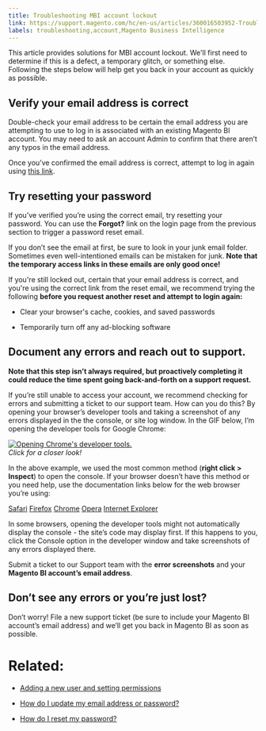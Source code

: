 ```yaml
---
title: Troubleshooting MBI account lockout
link: https://support.magento.com/hc/en-us/articles/360016503952-Troubleshooting-MBI-account-lockout
labels: troubleshooting,account,Magento Business Intelligence
---
```


This article provides solutions for MBI account lockout. We'll first need to determine if this is a defect, a temporary glitch, or something else. Following the steps below will help get you back in your account as quickly as possible.

## Verify your email address is correct

Double-check your email address to be certain the email address you are attempting to use to log in is associated with an existing Magento BI account. You may need to ask an account Admin to confirm that there aren’t any typos in the email address.

Once you’ve confirmed the email address is correct, attempt to log in again using [this link](https://dashboard.rjmetrics.com/v2/session/create#/).

## Try resetting your password

If you’ve verified you’re using the correct email, try resetting your password. You can use the **Forgot?** link on the login page from the previous section to trigger a password reset email.

If you don’t see the email at first, be sure to look in your junk email folder. Sometimes even well-intentioned emails can be mistaken for junk. **Note that the temporary access links in these emails are only good once!**

If you're still locked out, certain that your email address is correct, and you're using the correct link from the reset email, we recommend trying the following **before you request another reset and attempt to login again:**

* Clear your browser's cache, cookies, and saved passwords

* Temporarily turn off any ad-blocking software

## Document any errors and reach out to support.

**Note that this step isn’t always required, but proactively completing it could reduce the time spent going back-and-forth on a support request.**

If you’re still unable to access your account, we recommend checking for errors and submitting a ticket to our support team. How can you do this? By opening your browser’s developer tools and taking a screenshot of any errors displayed in the the console, or site log window. In the GIF below, I’m opening the developer tools for Google Chrome:

 [![Opening Chrome's developer tools.](https://support.magento.com/hc/article_attachments/360013892671/Opening_Chrome_dev_tools.gif)](https://support.magento.com/hc/article_attachments/360013892671/Opening_Chrome_dev_tools.gif)  
 *Click for a closer look!*

In the above example, we used the most common method (**right click > Inspect**) to open the console. If your browser doesn’t have this method or you need help, use the documentation links below for the web browser you’re using:

[Safari](http://www.technipages.com/mac-os-x-enable-web-inspector-in-safari)
[Firefox](https://developer.mozilla.org/en-US/docs/Tools/Web_Console/Opening_the_Web_Console)
[Chrome](https://developers.google.com/web/tools/chrome-devtools/?hl=en)
[Opera](http://www.opera.com/dragonfly/documentation/)
[Internet Explorer](https://msdn.microsoft.com/en-us/library/gg589512(v=vs.85).aspx#OpeningTools)

In some browsers, opening the developer tools might not automatically display the console - the site’s code may display first. If this happens to you, click the Console option in the developer window and take screenshots of any errors displayed there.

Submit a ticket to our Support team with the **error screenshots** and your **Magento BI account’s email address**.

## Don’t see any errors or you’re just lost?

Don’t worry! File a new support ticket (be sure to include your Magento BI account’s email address) and we’ll get you back in Magento BI as soon as possible.

# Related:

* [Adding a new user and setting permissions](https://support.magento.com/hc/en-us/articles/360016731291-Adding-a-user-account-and-setting-permissions)

* [How do I update my email address or password?](https://support.magento.com/hc/en-us/articles/360016732631-How-do-I-update-my-email-address-or-password-)

* [How do I reset my password?](https://support.magento.com/hc/en-us/articles/360016506432-How-do-I-reset-my-password-)

